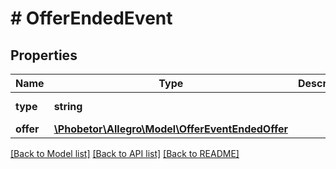 # # OfferEndedEvent

## Properties

Name | Type | Description | Notes
------------ | ------------- | ------------- | -------------
**type** | **string** |  | [default to 'OFFER_ENDED']
**offer** | [**\Phobetor\Allegro\Model\OfferEventEndedOffer**](OfferEventEndedOffer.md) |  |

[[Back to Model list]](../../README.md#models) [[Back to API list]](../../README.md#endpoints) [[Back to README]](../../README.md)
